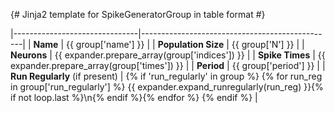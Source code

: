 {# Jinja2 template for SpikeGeneratorGroup in table format #}

|-------------------------------|------------------------------------------------|
| **Name**                      | {{ group['name'] }}                           |
| **Population Size**           | {{ group['N'] }}                              |
| **Neurons**                   | {{ expander.prepare_array(group['indices']) }}    |
| **Spike Times**               | {{ expander.prepare_array(group['times']) }}      |
| **Period**                    | {{ group['period'] }}                         |
| **Run Regularly** (if present) | {% if 'run_regularly' in group %} {% for run_reg in group['run_regularly'] %} {{ expander.expand_runregularly(run_reg) }}{% if not loop.last %}\n{% endif %}{% endfor %} {% endif %} |
